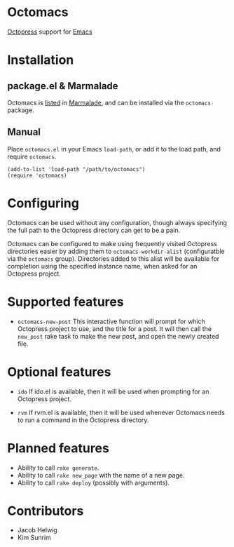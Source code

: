 # Octomacs

[Octopress][] support for [Emacs][]

# Installation

## package.el & Marmalade

Octomacs is [listed][Marmalade-listing] in [Marmalade][], and can be
installed via the `octomacs` package.

## Manual

Place `octomacs.el` in your Emacs `load-path`, or add it to the load
path, and require `octomacs`.

```common-lisp
(add-to-list 'load-path "/path/to/octomacs")
(require 'octomacs)
```

# Configuring

Octomacs can be used without any configuration, though always
specifying the full path to the Octopress directory can get to be a
pain.

Octomacs can be configured to make using frequently visited Octopress
directories easier by adding them to `octomacs-workdir-alist`
(configuratble via the `octomacs` group).  Directories added to this
alist will be available for completion using the specified instance
name, when asked for an Octopress project.

# Supported features

* `octomacs-new-post` This interactive function will prompt for which
  Octopress project to use, and the title for a post.  It will then
  call the `new_post` rake task to make the new post, and open the
  newly created file.

# Optional features

* `ido` If ido.el is available, then it will be used when prompting
  for an Octopress project.

* `rvm` If rvm.el is available, then it will be used whenever Octomacs
  needs to run a command in the Octopress directory.

# Planned features

* Ability to call `rake generate`.
* Ability to call `rake new_page` with the name of a new page.
* Ability to call `rake deploy` (possibly with arguments).

# Contributors

* Jacob Helwig
* Kim Sunrim

[Octopress]: http://octopress.org "Octopress site"
[Emacs]: http://www.gnu.org/software/emacs/ "Emacs site"
[Marmalade]: http://marmalade-repo.org/ "Marmalade Repo site"
[Marmalade-listing]: http://marmalade-repo.org/packages/octomacs "Octomacs on Marmalade"
